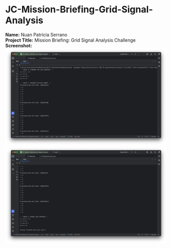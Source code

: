 # JC-Mission-Briefing-Grid-Signal-Analysis
**Name:** Nuan Patricia Serrano <br>
**Project Title:** Mission Briefing: Grid Signal Analysis Challenge <br>
**Screenshot:**
<img src="r1.png"> <br>
<img src="r2.png"> <br>
